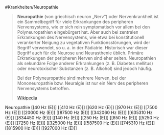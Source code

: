 #Krankheiten/Neuropathie

> **Neuropathie** (von griechisch neuron „Nerv“) oder Nervenkrankheit ist ein Sammelbegriff für viele Erkrankungen des peripheren Nervensystems, wie er sich rein symptomatisch vor allem bei den Polyneuropathien eingebürgert hat. Aber auch bei zentralen Erkrankungen des Nervensystems, wie etwa bei konstitutionell verankerter Neigung zu vegetativen Funktionsstörungen, wird der Begriff verwendet, so u. a. in der Pädiatrie. Historisch war dieser Begriff auch für die Neurose und Neurasthenie üblich. Primäre Erkrankungen der peripheren Nerven sind eher selten. Neuropathien als sekundäre Folge anderer Erkrankungen (z. B. Diabetes mellitus) oder neurotoxischer Substanzen (z. B. Alkohol) sind jedoch häufig.
>
> Bei der Polyneuropathie sind mehrere Nerven, bei der Mononeuropathie bzw. Neuralgie ist nur ein Nerv des peripheren Nervensystems betroffen.
>
> [Wikipedia](https://de.wikipedia.org/wiki/Neuropathie)

Neuropathie
[[40 Hz (E)]]
[[410 Hz (E)]]
[[620 Hz (E)]]
[[970 Hz (E)]]
[[7500 Hz (E)]]
[[20000 Hz (E)]]
[[87500 Hz (E)]]
[[342060 Hz (E)]]
[[635310 Hz (E)]]
[[834450 Hz (E)]]
[[140 Hz (E)]]
[[250 Hz (E)]]
[[850 Hz (E)]]
[[5250 Hz (E)]]
[[7250 Hz (E)]]
[[325000 Hz (E)]]
[[587500 Hz (E)]]
[[745310 Hz (E)]]
[[815900 Hz (E)]]
[[927000 Hz (E)]]